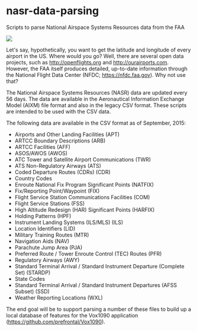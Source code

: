 # nasr-data-parsing
Scripts to parse National Airspace Systems Resources data from the FAA

![](http://prefrontal.org/github/AirportData3.png)

Let's say, hypothetically, you want to get the latitude and longitude of every airport in the US.  Where would you go?  Well, there are several open data projects, such as http://openflights.org and http://ourairports.com.  However, the FAA itself produces detailed, up-to-date information through the National Flight Data Center (NFDC; https://nfdc.faa.gov).  Why not use that?

The National Airspace Systems Resources (NASR) data are updated every 56 days.  The data are available in the Aeronautical Information Exchange Model (AIXM) file format and also in the legacy CSV format.  These scripts are intended to be used with the CSV data.

The following data are available in the CSV format as of September, 2015:

* Airports and Other Landing Facilities (APT)
* ARTCC Boundary Descriptions (ARB)
* ARTCC Facilities (AFF)
* ASOS/AWOS (AWOS)
* ATC Tower and Satellite Airport Communications (TWR)
* ATS Non-Regulatory Airways (ATS)
* Coded Departure Routes (CDRs) (CDR)
* Country Codes
* Enroute National Fix Program Significant Points (NATFIX)
* Fix/Reporting Point/Waypoint (FIX)
* Flight Service Station Communications Facilities (COM)
* Flight Service Stations (FSS)
* High Altitude Redesign (HAR) Significant Points (HARFIX)
* Holding Patterns (HPF)
* Instrument Landing Systems (ILS/MLS) (ILS)
* Location Identifiers (LID)
* Military Training Routes (MTR)
* Navigation Aids (NAV)
* Parachute Jump Area (PJA)
* Preferred Route / Tower Enroute Control (TEC) Routes (PFR)
* Regulatory Airways (AWY)
* Standard Terminal Arrival / Standard Instrument Departure (Complete Set) (STARDP)
* State Codes
* Standard Terminal Arrival / Standard Instrument Departures (AFSS Subset) (SSD)
* Weather Reporting Locations (WXL)

The end goal will be to support parsing a number of these files to build up a local database of features for the Vox1090 application (https://github.com/prefrontal/Vox1090).

